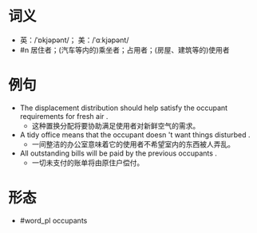 # 词义
- 英：/ˈɒkjəpənt/； 美：/ˈɑːkjəpənt/
- #n 居住者；(汽车等内的)乘坐者；占用者；(房屋、建筑等的)使用者
# 例句
- The displacement distribution should help satisfy the occupant requirements for fresh air .
	- 这种置换分配将要协助满足使用者对新鲜空气的需求。
- A tidy office means that the occupant doesn 't want things disturbed .
	- 一间整洁的办公室意味着它的使用者不希望室内的东西被人弄乱。
- All outstanding bills will be paid by the previous occupants .
	- 一切未支付的账单将由原住户偿付。
# 形态
- #word_pl occupants
